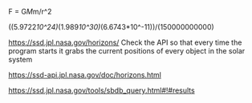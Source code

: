 F = G*M*m/r^2

((5.9722*10^24)*(1.989*10^30)*(6.6743*10^-11))/(150000000000)


https://ssd.jpl.nasa.gov/horizons/ 
Check the API so that every time the program starts it grabs the current positions of every object in the solar system

https://ssd-api.jpl.nasa.gov/doc/horizons.html

https://ssd.jpl.nasa.gov/tools/sbdb_query.html#!#results 